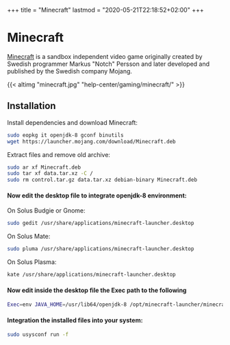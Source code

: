+++
title = "Minecraft"
lastmod = "2020-05-21T22:18:52+02:00"
+++
# Minecraft

[Minecraft](https://minecraft.net) is a sandbox independent video game originally created by Swedish programmer Markus "Notch" Persson and later developed and published by the Swedish company Mojang.

{{< altimg "minecraft.jpg" "help-center/gaming/minecraft/" >}}

## Installation

Install dependencies and download Minecraft:

``` bash
sudo eopkg it openjdk-8 gconf binutils
wget https://launcher.mojang.com/download/Minecraft.deb
```

Extract files and remove old archive:

``` bash
sudo ar xf Minecraft.deb
sudo tar xf data.tar.xz -C /
sudo rm control.tar.gz data.tar.xz debian-binary Minecraft.deb
```

#### Now edit the desktop file to integrate openjdk-8 environment:

On Solus Budgie or Gnome:

``` bash
sudo gedit /usr/share/applications/minecraft-launcher.desktop
```

On Solus Mate:

``` bash
sudo pluma /usr/share/applications/minecraft-launcher.desktop
```

On Solus Plasma:

``` bash
kate /usr/share/applications/minecraft-launcher.desktop
```

#### Now edit inside the desktop file the Exec path to the following

``` bash
Exec=env JAVA_HOME=/usr/lib64/openjdk-8 /opt/minecraft-launcher/minecraft-launcher
```

#### Integration the installed files into your system:

``` bash
sudo usysconf run -f
```
